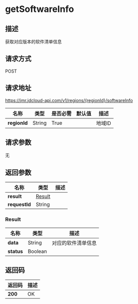 # getSoftwareInfo


## 描述
获取对应版本的软件清单信息

## 请求方式
POST

## 请求地址
https://jmr.jdcloud-api.com/v1/regions/{regionId}/softwareInfo

|名称|类型|是否必需|默认值|描述|
|---|---|---|---|---|
|**regionId**|String|True| |地域ID|

## 请求参数
无


## 返回参数
|名称|类型|描述|
|---|---|---|
|**result**|[Result](getsoftwareinfo#result)| |
|**requestId**|String| |

### <div id="result">Result</div>
|名称|类型|描述|
|---|---|---|
|**data**|String|对应的软件清单信息|
|**status**|Boolean| |

## 返回码
|返回码|描述|
|---|---|
|**200**|OK|
